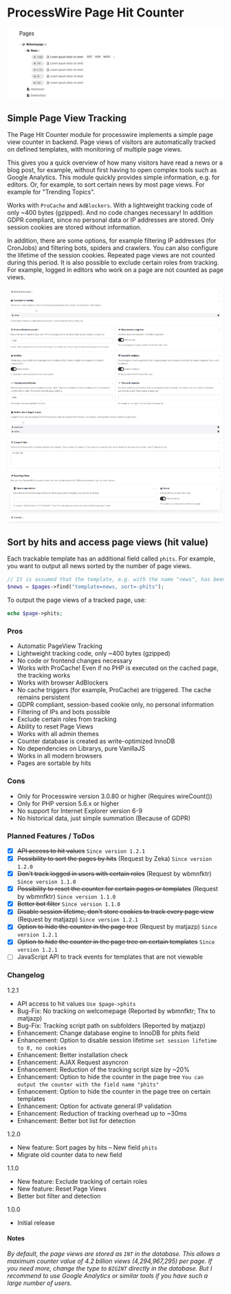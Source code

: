 # ProcessWire Page Hit Counter
![alt text](https://github.com/FlipZoomMedia/RepoAssets/blob/master/pagehitcounter-example.png)
## Simple Page View Tracking

The Page Hit Counter module for processwire implements a simple page view counter in backend. Page views of visitors are automatically tracked on defined templates, with monitoring of multiple page views.

This gives you a quick overview of how many visitors have read a news or a blog post, for example, without first having to open complex tools such as Google Analytics. This module quickly provides simple information, e.g. for editors. Or, for example, to sort certain news by most page views. For example for "Trending Topics".

Works with `ProCache` and `AdBlockers`. With a lightweight tracking code of only ~400 bytes (gzipped). And no code changes necessary! In addition GDPR compliant, since no personal data or IP addresses are stored. Only session cookies are stored without information.

In addition, there are some options, for example filtering IP addresses (for CronJobs) and filtering bots, spiders and crawlers. You can also configure the lifetime of the session cookies. Repeated page views are not counted during this period. It is also possible to exclude certain roles from tracking. For example, logged in editors who work on a page are not counted as page views.

![alt text](https://github.com/FlipZoomMedia/RepoAssets/blob/master/pagehitcounter-config-example.png)

## Sort by hits and access page views (hit value)
Each trackable template has an additional field called `phits`. For example, you want to output all news sorted by the number of page views.
```php
// It is assumed that the template, e.g. with the name "news", has been configured for tracking.
$news = $pages->find("template=news, sort=-phits");
```
To output the page views of a tracked page, use:
```php
echo $page->phits;
```

### Pros
- Automatic PageView Tracking
- Lightweight tracking code, only ~400 bytes (gzipped)
- No code or frontend changes necessary
- Works with ProCache! Even if no PHP is executed on the cached page, the tracking works
- Works with browser AdBlockers
- No cache triggers (for example, ProCache) are triggered. The cache remains persistent
- GDPR compliant, session-based cookie only, no personal information
- Filtering of IPs and bots possible
- Exclude certain roles from tracking
- Ability to reset Page Views
- Works with all admin themes
- Counter database is created as write-optimized InnoDB
- No dependencies on Librarys, pure VanillaJS
- Works in all modern browsers
- Pages are sortable by hits

### Cons
- Only for Processwire version 3.0.80 or higher (Requires wireCount())
- Only for PHP version 5.6.x or higher
- No support for Internet Explorer version 6-9
- No historical data, just simple summation (Because of GDPR)

### Planned Features / ToDos
- [x] ~~API access to hit values~~ `Since version 1.2.1`
- [x] ~~Possibility to sort the pages by hits~~ (Request by Zeka) `Since version 1.2.0`
- [x] ~~Don't track logged in users with certain roles~~ (Request by wbmnfktr) `Since version 1.1.0`
- [x] ~~Possibility to reset the counter for certain pages or templates~~ (Request by wbmnfktr) `Since version 1.1.0`
- [x] ~~Better bot filter~~ `Since version 1.1.0`
- [x] ~~Disable session lifetime, don't store cookies to track every page view~~ (Request by matjazp) `Since version 1.2.1`
- [x] ~~Option to hide the counter in the page tree~~ (Request by matjazp) `Since version 1.2.1`
- [x] ~~Option to hide the counter in the page tree on certain templates~~ `Since version 1.2.1`
- [ ] JavaScript API to track events for templates that are not viewable

### Changelog
1.2.1
- API access to hit values `Use $page->phits`
- Bug-Fix: No tracking on welcomepage (Reported by wbmnfktr; Thx to matjazp)
- Bug-Fix: Tracking script path on subfolders (Reported by matjazp)
- Enhancement: Change database engine to InnoDB for phits field
- Enhancement: Option to disable session lifetime `set session lifetime to 0, no cookies`
- Enhancement: Better installation check
- Enhancement: AJAX Request asyncron
- Enhancement: Reduction of the tracking script size by ~20%
- Enhancement: Option to hide the counter in the page tree `You can output the counter with the field name "phits"`
- Enhancement: Option to hide the counter in the page tree on certain templates
- Enhancement: Option for activate general IP validation
- Enhancement: Reduction of tracking overhead up to ~30ms
- Enhancement: Better bot list for detection

1.2.0
- New feature: Sort pages by hits – New field `phits`
- Migrate old counter data to new field

1.1.0
- New feature: Exclude tracking of certain roles
- New feature: Reset Page Views
- Better bot filter and detection

1.0.0
- Initial release

#### Notes
*By default, the page views are stored as `INT` in the database. This allows a maximum counter value of 4.2 billion views (4,294,967,295) per page. If you need more, change the type to `BIGINT` directly in the database. But I recommend to use Google Analytics or similar tools if you have such a large number of users.*
